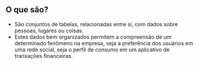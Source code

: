 ## O que são?

- São conjuntos de tabelas, relacionadas entre si, com dados sobre pessoas, lugares ou coisas.
- Estes dados bem organizados permitem a compreensão de um determinado fenômeno na empresa, seja a preferência dos usuários em uma rede social, seja o perfil de consumo em um aplicativo de transações financeiras. 